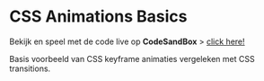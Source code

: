 # CSS Animations Basics

Bekijk en speel met de code live op **CodeSandBox** > [click here!](https://codesandbox.io/s/github/davidvandenbor/css-animation-basics)

Basis voorbeeld van CSS keyframe animaties vergeleken met CSS transitions.
